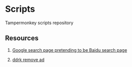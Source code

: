 # Scripts

Tampermonkey scripts repository

## Resources

1. [Google search page pretending to be Baidu search page](GooglePretendingToBaidu/script.user.js)

2. [ddrk remove ad](ddrk/script.user.js)
